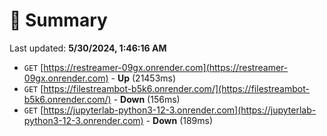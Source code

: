 # 📖 Summary
Last updated: **5/30/2024, 1:46:16 AM**

- `GET` [https://restreamer-09gx.onrender.com](https://restreamer-09gx.onrender.com) - **Up** (21453ms)
- `GET` [https://filestreambot-b5k6.onrender.com/](https://filestreambot-b5k6.onrender.com/) - **Down** (156ms)
- `GET` [https://jupyterlab-python3-12-3.onrender.com](https://jupyterlab-python3-12-3.onrender.com) - **Down** (189ms)
